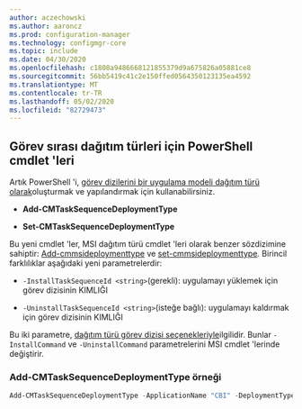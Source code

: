 ```yaml
---
author: aczechowski
ms.author: aaroncz
ms.prod: configuration-manager
ms.technology: configmgr-core
ms.topic: include
ms.date: 04/30/2020
ms.openlocfilehash: c1808a9486668121855379d9a675826a05881ce8
ms.sourcegitcommit: 56bb5419c41c2e150ffed0564350123135ea4592
ms.translationtype: MT
ms.contentlocale: tr-TR
ms.lasthandoff: 05/02/2020
ms.locfileid: "82729473"
---
```

## <a name="powershell-cmdlets-for-task-sequence-deployment-types"></a><a name="bkmk_osdpwsh"></a>Görev sırası dağıtım türleri için PowerShell cmdlet 'leri

<!--7019342-->

Artık PowerShell 'i, [görev dizilerini bir uygulama modeli dağıtım türü olarak](../../../../../apps/get-started/creating-windows-applications.md#bkmk_tsdt)oluşturmak ve yapılandırmak için kullanabilirsiniz.

- **Add-CMTaskSequenceDeploymentType**

- **Set-CMTaskSequenceDeploymentType**

Bu yeni cmdlet 'ler, MSI dağıtım türü cmdlet 'leri olarak benzer sözdizimine sahiptir: [Add-cmmsideploymenttype](https://docs.microsoft.com/powershell/module/configurationmanager/Add-CMMsiDeploymentType?view=sccm-ps) ve [set-cmmsideploymenttype](https://docs.microsoft.com/powershell/module/configurationmanager/Set-CMMsiDeploymentType?view=sccm-ps). Birincil farklılıklar aşağıdaki yeni parametrelerdir:

- `-InstallTaskSequenceId <string>`(gerekli): uygulamayı yüklemek için görev dizisinin KIMLIĞI

- `-UninstallTaskSequenceId <string>`(isteğe bağlı): uygulamayı kaldırmak için görev dizisinin KIMLIĞI

Bu iki parametre, [dağıtım türü görev dizisi seçenekleriyle](../../../../../apps/deploy-use/create-applications.md#bkmk_dt-ts)ilgilidir. Bunlar `-InstallCommand` ve `-UninstallCommand` parametrelerini MSI cmdlet 'lerinde değiştirir.

### <a name="add-cmtasksequencedeploymenttype-example"></a>Add-CMTaskSequenceDeploymentType örneği

```powershell
Add-CMTaskSequenceDeploymentType -ApplicationName "CBI" -DeploymentTypeName "Complex install" -Comment "New Deployment Type" -InstallTaskSequenceId "ABC001EB" -UninstallTaskSequenceId "ABC00378" -ScriptLanguage "PowerShell" -ScriptText "dir"
```
